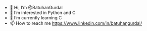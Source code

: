 - 👋 Hi, I’m @BatuhanGurdal
- 👀 I’m interested in Python and C 
- 🌱 I’m currently learning C 
- 📫 How to reach me https://www.linkedin.com/in/batuhangurdal/

<!---
BatuhanGurdal/BatuhanGurdal is a ✨ special ✨ repository because its `README.md` (this file) appears on your GitHub profile.
You can click the Preview link to take a look at your changes.
--->
